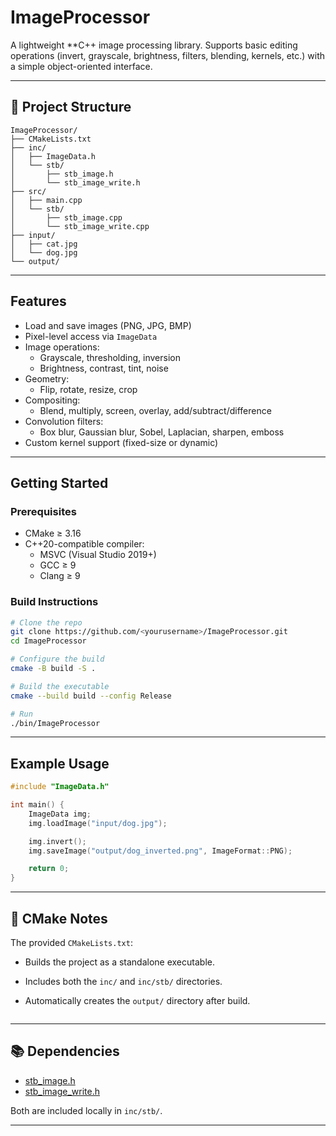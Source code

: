 # ImageProcessor

A lightweight **C++ image processing library. Supports basic editing operations (invert, grayscale, brightness, filters, blending, kernels, etc.) with a simple object-oriented interface.

---

## 📁 Project Structure

```
ImageProcessor/
├── CMakeLists.txt
├── inc/
│   ├── ImageData.h
│   └── stb/
│       ├── stb_image.h
│       └── stb_image_write.h
├── src/
│   ├── main.cpp
│   └── stb/
│       ├── stb_image.cpp
│       └── stb_image_write.cpp
├── input/
│   ├── cat.jpg
│   └── dog.jpg
└── output/
```

---

## Features

- Load and save images (PNG, JPG, BMP)
- Pixel-level access via `ImageData`
- Image operations:
  - Grayscale, thresholding, inversion
  - Brightness, contrast, tint, noise
- Geometry:
  - Flip, rotate, resize, crop
- Compositing:
  - Blend, multiply, screen, overlay, add/subtract/difference
- Convolution filters:
  - Box blur, Gaussian blur, Sobel, Laplacian, sharpen, emboss
- Custom kernel support (fixed-size or dynamic)

---

## Getting Started

### Prerequisites
- CMake ≥ 3.16  
- C++20-compatible compiler:
  - MSVC (Visual Studio 2019+)
  - GCC ≥ 9
  - Clang ≥ 9

### Build Instructions

```bash
# Clone the repo
git clone https://github.com/<yourusername>/ImageProcessor.git
cd ImageProcessor

# Configure the build
cmake -B build -S .

# Build the executable
cmake --build build --config Release

# Run
./bin/ImageProcessor
```

---

## Example Usage

```cpp
#include "ImageData.h"

int main() {
    ImageData img;
    img.loadImage("input/dog.jpg");

    img.invert();
    img.saveImage("output/dog_inverted.png", ImageFormat::PNG);

    return 0;
}
```

---

## 🧰 CMake Notes

The provided `CMakeLists.txt`:
- Builds the project as a standalone executable.
- Includes both the `inc/` and `inc/stb/` directories.
- Automatically creates the `output/` directory after build.

  ```

---

## 📚 Dependencies

- [stb_image.h](https://github.com/nothings/stb/blob/master/stb_image.h)  
- [stb_image_write.h](https://github.com/nothings/stb/blob/master/stb_image_write.h)

Both are included locally in `inc/stb/`.

---
